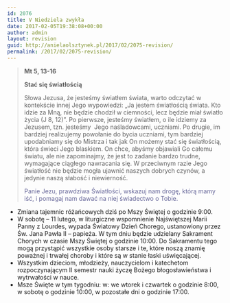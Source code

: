 ```yaml
---
id: 2076
title: V Niedziela zwykła
date: 2017-02-05T19:38:08+00:00
author: admin
layout: revision
guid: http://anielaolsztynek.pl/2017/02/2075-revision/
permalink: /2017/02/2075-revision/
---
```

> **Mt 5, 13-16**
> 
> **Stać się światłością**
> 
> Słowa Jezusa, że jesteśmy światłem świata, warto odczytać w kontekście innej Jego wypowiedzi: &#8222;Ja jestem światłością świata. Kto idzie za Mną, nie będzie chodził w ciemności, lecz będzie miał światło życia (J 8, 12)&#8221;. Po pierwsze, jesteśmy światłem, o ile idziemy za Jezusem, tzn. jesteśmy  Jego naśladowcami, uczniami. Po drugie, im bardziej realizujemy powołanie do bycia uczniami, tym bardziej upodabniamy się do Mistrza i tak jak On możemy stać się światłością, która świeci Jego blaskiem. On chce, abyśmy objawiali Go całemu światu, ale nie zapominajmy, że jest to zadanie bardzo trudne, wymagające ciągłego nawracania się. W przeciwnym razie Jego światłość nie będzie mogła ujawnić naszych dobrych czynów, a jedynie naszą słabość i niewierność.
> 
> <span style="color: #666699;">Panie Jezu, prawdziwa Światłości, wskazuj nam drogę, którą mamy iść, i pomagaj nam dawać na niej świadectwo o Tobie.</span>

  * Zmiana tajemnic różańcowych dziś po Mszy Świętej o godzinie 9:00.
  * W sobotę – 11 lutego, w liturgiczne wspomnienie Najświętszej Marii Panny z Lourdes, wypada Światowy Dzień Chorego, ustanowiony przez Św. Jana Pawła II – papieża. W tym dniu będzie udzielany Sakrament Chorych w czasie Mszy Świętej o godzinie 10:00. Do Sakramentu tego mogą przystąpić wszystkie osoby starsze i te, które noszą znamię poważnej i trwałej choroby i które są w stanie łaski uświęcającej.
  * Wszystkim dzieciom, młodzieży, nauczycielom i katechetom rozpoczynającym II semestr nauki życzę Bożego błogosławieństwa i wytrwałości w nauce.
  * Msze Święte w tym tygodniu: w: we wtorek i czwartek o godzinie 8:00, w sobotę o godzinie 10:00, w pozostałe dni o godzinie 17:00.